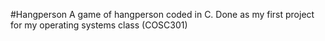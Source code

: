 #Hangperson
A game of hangperson coded in C. Done as my first project for my operating systems class (COSC301)
